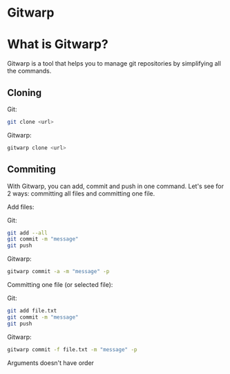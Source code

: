 # Gitwarp

# What is Gitwarp?

Gitwarp is a tool that helps you to manage git repositories by simplifying all the commands.

## Cloning

Git:

```bash
git clone <url>
```

Gitwarp:

```bash
gitwarp clone <url>
```

## Commiting

With Gitwarp, you can add, commit and push in one command. Let's see for 2 ways: committing all files and committing one file.

Add files:

Git:

```bash
git add --all
git commit -m "message"
git push
```

Gitwarp:

```bash
gitwarp commit -a -m "message" -p
```

Committing one file (or selected file):

Git:

```bash
git add file.txt
git commit -m "message"
git push
```

Gitwarp:

```bash
gitwarp commit -f file.txt -m "message" -p
```

Arguments doesn't have order
